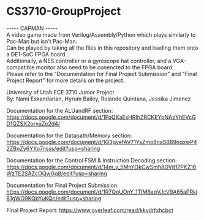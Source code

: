 # CS3710-GroupProject

----- CAPMAN -----  
A video game made from Verilog/Assembly/Python which plays similarly to Pac-Man but isn't Pac-Man.  
Can be played by taking all the files in this repository and loading them onto a DE1-SoC FPGA board.  
Additionally, a NES controller or a gyroscope hat controller, and a VGA-compatible monitor also need to be conencted to the FPGA board.   
Please refer to the "Documentation for Final Project Submission" and "Final Project Report" for more details on the project. 

University of Utah ECE 3710 Junior Project  
By: Nami Eskandarian, Hyrum Bailey, Rolando Quintana, Jessika Jimenez  


Documentation for the ALUandRF section: https://docs.google.com/document/d/1FqQKaEsHRIhZRCKEYpNAzYhEVcGD1QZSX2orvaZe2d4/

Documentation for the Datapath/Memory section: https://docs.google.com/document/d/1G3gvefAV71YsZmo8naSB89nqxwP42ZBnZy6YXo7nsss/edit?usp=sharing 

Documentation for the Control FSM & Instruction Decoding section: https://docs.google.com/document/d/14m_y_5MnYOkCwSmh8OVjt17PKZ16WzTE2SAZcOQwGq8/edit?usp=sharing

Documentation for Final Project Submission: https://docs.google.com/document/d/1R7QoUOnY_1TIM8aqVJcV9A65aPRkj61gWO9KQbYuKQc/edit?usp=sharing

Final Project Report: https://www.overleaf.com/read/kkvdrfxhcbct 
